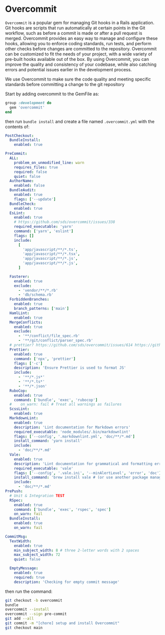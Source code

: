 # Overcommit

`Overcommit` is a popular gem for managing Git hooks in a Rails application. Git hooks are scripts that run automatically at certain points in the Git workflow, such as before a commit is made or after a pull request is merged. Overcommit provides an easy way to manage and configure these hooks, allowing you to enforce coding standards, run tests, and perform other checks before changes are committed to the repository. Overcommit can be customized to fit the needs of your project, with a wide variety of pre-built hooks available out of the box. By using Overcommit, you can improve the quality and consistency of your codebase, while also catching errors and potential issues earlier in the development process.

We use Overcommit to make sure the code quality and meeting specific standards before committing a change to the git repository

Start by adding overcommit to the GemFile as:

```rb
group :development do
  gem 'overcommit'
end
```

then run `bundle install` and create a file named `.overcommit.yml` with the contents of:

```yaml
PostCheckout:
  BundleInstall:
    enabled: true

PreCommit:
  ALL:
    problem_on_unmodified_line: warn
    requires_files: true
    required: false
    quiet: false
  AuthorName:
    enabled: false
  BundleAudit:
    enabled: true
    flags: ['--update']
  BundleCheck:
    enabled: true
  EsLint:
    enabled: true
    # https://github.com/sds/overcommit/issues/338
    required_executable: 'yarn'
    command: ['yarn', 'eslint']
    flags: []
    include:
      [
        'app/javascript/**/*.ts',
        'app/javascript/**/*.tsx',
        'app/javascript/**/*.js',
        'app/javascript/**/*.js',
      ]

  Fasterer:
    enabled: true
    exclude:
      - 'vendor/**/*.rb'
      - 'db/schema.rb'
  ForbiddenBranches:
    enabled: true
    branch_patterns: ['main']
  HamlLint:
    enabled: true
  MergeConflicts:
    enabled: true
    exclude:
      - '**/conflict/file_spec.rb'
      - '**/git/conflict/parser_spec.rb'
  # prettier? https://github.com/sds/overcommit/issues/614 https://github.com/sds/overcommit/issues/390#issuecomment-495703284
  Prettier:
    enabled: true
    command: ['npx', 'prettier']
    flags: ['-c']
    description: 'Ensure Prettier is used to format JS'
    include:
      - '**/*.js*'
      - '**/*.ts*'
      - '**/*.json'
  RuboCop:
    enabled: true
    command: ['bundle', 'exec', 'rubocop']
  #    on_warn: fail # Treat all warnings as failures
  ScssLint:
    enabled: true
  MarkdownLint:
    enabled: true
    description: 'Lint documentation for Markdown errors'
    required_executable: 'node_modules/.bin/markdownlint'
    flags: ['--config', '.markdownlint.yml', 'doc/**/*.md']
    install_command: 'yarn install'
    include:
      - 'doc/**/*.md'
  Vale:
    enabled: true
    description: 'Lint documentation for grammatical and formatting errors'
    required_executable: 'vale'
    flags: ['--config', '.vale.ini', '--minAlertLevel', 'error', 'doc']
    install_command: 'brew install vale # (or use another package manager)'
    include:
      - 'doc/**/*.md'
PrePush:
  # Unit & Integration TEST
  RSpec:
    enabled: true
    command: ['bundle', 'exec', 'rspec', 'spec']
    on_warn: fail
  BundleInstall:
    enabled: true
    on_warn: fail

CommitMsg:
  TextWidth:
    enabled: true
    min_subject_width: 8 # three 2-letter words with 2 spaces
    max_subject_width: 72
    quiet: false

  EmptyMessage:
    enabled: true
    required: true
    description: 'Checking for empty commit message'
```

then run the command:

```bash
git checkout -b overcommit
bundle
overcommit --install
overcommit --sign pre-commit
git add --all
git commit -m "[chore] setup and install Overcommit"
git checkout main
```
